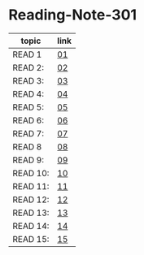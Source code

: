 # Reading-Note-301


 topic | link  |
| ------------- | ------------- |
| READ 1 |  [01](https://reham-omar.github.io/Reading-Note-301/read1)  |
| READ 2: | [02](https://reham-omar.github.io/Reading-Note-301/read2)  |
| READ 3: | [03](https://reham-omar.github.io/Reading-Note-301/read3)  |
| READ 4: | [04](https://reham-omar.github.io/Reading-Note-301/read4)  |
| READ 5: | [05](https://reham-omar.github.io/Reading-Note-301/read5) |
| READ 6: |[06 ](https://reham-omar.github.io/Reading-Note-301/read6)  |
| READ 7: | [07](https://reham-omar.github.io/Reading-Note-301/read7)  |
| READ 8 |  [08](https://reham-omar.github.io/Reading-Note-301/read8)  |
| READ 9: | [09](https://reham-omar.github.io/Reading-Note-301/read9)  |
| READ 10: | [10](https://reham-omar.github.io/Reading-Note-301/read10)  |
| READ 11: | [11](https://reham-omar.github.io/Reading-Note-301/read11)  |
| READ 12: |[12](https://reham-omar.github.io/Reading-Note-301/read12) |
| READ 13: |[13](https://reham-omar.github.io/Reading-Note-301/read13)  |
| READ 14: |[14](https://reham-omar.github.io/Reading-Note-301/read14)  |
| READ 15: | [15](https://reham-omar.github.io/Reading-Note-301/read15)  |




